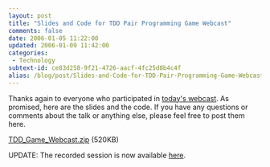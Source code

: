 ```yaml
---
layout: post
title: "Slides and Code for TDD Pair Programming Game Webcast"
comments: false
date: 2006-01-05 11:22:00
updated: 2006-01-09 11:42:00
categories:
 - Technology
subtext-id: ce83d258-9f21-4726-aacf-4fc25d8b4c4f
alias: /blog/post/Slides-and-Code-for-TDD-Pair-Programming-Game-Webcast.aspx
---
```



Thanks again to everyone who participated in [today's webcast](http://www.peterprovost.org/archive/2005/12/16/10192.aspx). As promised, here are the slides and the code. If you have any questions or comments about the talk or anything else, please feel free to post them here.

[TDD_Game_Webcast.zip](http://www.peterprovost.org/Files/TDD_Game_Webcast.zip) (520KB)

UPDATE: The recorded session is now available [here](http://msevents.microsoft.com/CUI/WebCastEventDetails.aspx?EventID=1032287655&EventCategory=5&culture=en-US&CountryCode=US).
